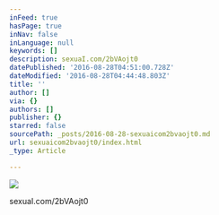 ```yaml
---
inFeed: true
hasPage: true
inNav: false
inLanguage: null
keywords: []
description: sexuaI.com/2bVAojt0
datePublished: '2016-08-28T04:51:00.728Z'
dateModified: '2016-08-28T04:44:48.803Z'
title: ''
author: []
via: {}
authors: []
publisher: {}
starred: false
sourcePath: _posts/2016-08-28-sexuaicom2bvaojt0.md
url: sexuaicom2bvaojt0/index.html
_type: Article

---
```

![](https://the-grid-user-content.s3-us-west-2.amazonaws.com/890c9389-ec14-4af7-84d5-d4a9bf36c58f.jpg)

sexuaI.com/2bVAojt0